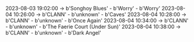 2023-08-03 19:02:00 -> b'Songhoy Blues' - b'Worry' - b'Worry'
2023-08-04 10:26:00 -> b'CLANN' - b'unknown' - b'Caves'
2023-08-04 10:28:00 -> b'CLANN' - b'unknown' - b'Once Again'
2023-08-04 10:34:00 -> b'CLANN' - b'unknown' - b'The Faerie Court (Under Sun)'
2023-08-04 10:38:00 -> b'CLANN' - b'unknown' - b'Dark Angel'
